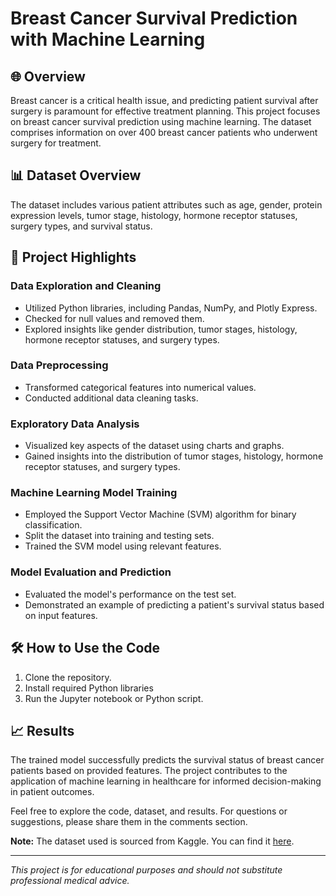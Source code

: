 # Breast Cancer Survival Prediction with Machine Learning

## 🌐 Overview
Breast cancer is a critical health issue, and predicting patient survival after surgery is paramount for effective treatment planning. This project focuses on breast cancer survival prediction using machine learning. The dataset comprises information on over 400 breast cancer patients who underwent surgery for treatment.

## 📊 Dataset Overview
The dataset includes various patient attributes such as age, gender, protein expression levels, tumor stage, histology, hormone receptor statuses, surgery types, and survival status.

## 🚀 Project Highlights

### Data Exploration and Cleaning
- Utilized Python libraries, including Pandas, NumPy, and Plotly Express.
- Checked for null values and removed them.
- Explored insights like gender distribution, tumor stages, histology, hormone receptor statuses, and surgery types.

### Data Preprocessing
- Transformed categorical features into numerical values.
- Conducted additional data cleaning tasks.

### Exploratory Data Analysis
- Visualized key aspects of the dataset using charts and graphs.
- Gained insights into the distribution of tumor stages, histology, hormone receptor statuses, and surgery types.

### Machine Learning Model Training
- Employed the Support Vector Machine (SVM) algorithm for binary classification.
- Split the dataset into training and testing sets.
- Trained the SVM model using relevant features.

### Model Evaluation and Prediction
- Evaluated the model's performance on the test set.
- Demonstrated an example of predicting a patient's survival status based on input features.

## 🛠️ How to Use the Code

1. Clone the repository.
2. Install required Python libraries
3. Run the Jupyter notebook or Python script.

## 📈 Results
The trained model successfully predicts the survival status of breast cancer patients based on provided features. The project contributes to the application of machine learning in healthcare for informed decision-making in patient outcomes.

Feel free to explore the code, dataset, and results. For questions or suggestions, please share them in the comments section.

**Note:** The dataset used is sourced from Kaggle. You can find it [here](link_to_dataset).


---

*This project is for educational purposes and should not substitute professional medical advice.*
